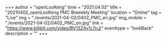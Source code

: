 +++
author = "openLooKeng"
time = "2021.04.02"
title = "20210402_openLooKeng PMC Biweekly Meeting"
location = "Online"
tag = "Live"
img = "./events/2021-04-02/0402_PMC_en.jpg"
img_mobile = "./events/2021-04-02/0402_PMC_en.jpg"
link = "https://www.bilibili.com/video/BV13Z4y1c7nJ/"
eventtype = "lookBack"
description = ""
+++